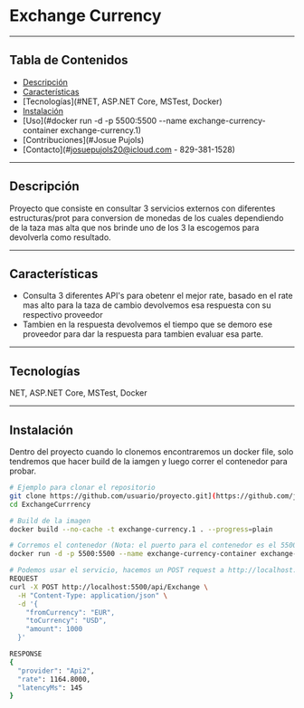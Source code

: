 # Exchange Currency 

---

## Tabla de Contenidos

- [Descripción](#descripción)
- [Características](#características)
- [Tecnologías](#NET, ASP.NET Core, MSTest, Docker)
- [Instalación](#DockerContainer)
- [Uso](#docker run -d -p 5500:5500 --name exchange-currency-container exchange-currency.1)
- [Contribuciones](#Josue Pujols)
- [Contacto](#josuepujols20@icloud.com - 829-381-1528)

---

## Descripción

Proyecto que consiste en consultar 3 servicios externos con diferentes estructuras/prot para conversion de monedas de los cuales dependiendo de la taza mas alta que nos brinde uno de los 3 la escogemos para devolverla como resultado.

---

## Características

- Consulta 3 diferentes API's para obetenr el mejor rate, basado en el rate mas alto para la taza de cambio devolvemos esa respuesta con su respectivo proveedor 
- Tambien en la respuesta devolvemos el tiempo que se demoro ese proveedor para dar la respuesta para tambien evaluar esa parte.
---

## Tecnologías

NET, ASP.NET Core, MSTest, Docker

---

## Instalación

Dentro del proyecto cuando lo clonemos encontraremos un docker file, solo tendremos que hacer build de la iamgen y luego correr el contenedor para probar.

```bash
# Ejemplo para clonar el repositorio
git clone https://github.com/usuario/proyecto.git](https://github.com/josuepujols/exchange-currency.git)
cd ExchangeCurrrency

# Build de la imagen
docker build --no-cache -t exchange-currency.1 . --progress=plain

# Corremos el contenedor (Nota: el puerto para el contenedor es el 5500)
docker run -d -p 5500:5500 --name exchange-currency-container exchange-currency.1

# Podemos usar el servicio, hacemos un POST request a http://localhost:5500/api/Exchange\
REQUEST
curl -X POST http://localhost:5500/api/Exchange \
  -H "Content-Type: application/json" \
  -d '{
    "fromCurrency": "EUR",
    "toCurrency": "USD",
    "amount": 1000
  }'

RESPONSE
{
  "provider": "Api2",
  "rate": 1164.8000,
  "latencyMs": 145
}
